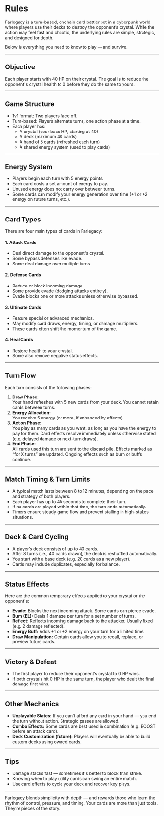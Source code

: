 # Rules

Farlegacy is a turn-based, onchain card battler set in a cyberpunk world where players use their decks to destroy the opponent’s crystal. While the action may feel fast and chaotic, the underlying rules are simple, strategic, and designed for depth.

Below is everything you need to know to play — and survive.

***

## Objective

Each player starts with 40 HP on their crystal. The goal is to reduce the opponent's crystal health to 0 before they do the same to yours.

***

## Game Structure

* 1v1 format: Two players face off.
* Turn-based: Players alternate turns, one action phase at a time.
* Each player has:
  * A crystal (your base HP, starting at 40)
  * A deck (maximum 40 cards)
  * A hand of 5 cards (refreshed each turn)
  * A shared energy system (used to play cards)

***

## Energy System

* Players begin each turn with 5 energy points.
* Each card costs a set amount of energy to play.
* Unused energy does not carry over between turns.
* Some cards can modify your energy generation over time (+1 or +2 energy on future turns, etc.).

***

## Card Types

There are four main types of cards in Farlegacy:

#### 1. Attack Cards

* Deal direct damage to the opponent's crystal.
* Some bypass defenses like evade.
* Some deal damage over multiple turns.

#### 2. Defense Cards

* Reduce or block incoming damage.
* Some provide evade (dodging attacks entirely).
* Evade blocks one or more attacks unless otherwise bypassed.

#### 3. Ultimate Cards

* Feature special or advanced mechanics.
* May modify card draws, energy, timing, or damage multipliers.
* These cards often shift the momentum of the game.

#### 4. Heal Cards

* Restore health to your crystal.
* Some also remove negative status effects.

***

## Turn Flow

Each turn consists of the following phases:

1. **Draw Phase:**\
   Your hand refreshes with 5 new cards from your deck. You cannot retain cards between turns.
2. **Energy Allocation:**\
   You receive 5 energy (or more, if enhanced by effects).
3. **Action Phase:**\
   You play as many cards as you want, as long as you have the energy to pay for them. Card effects resolve immediately unless otherwise stated (e.g. delayed damage or next-turn draws).
4. **End Phase:**\
   All cards used this turn are sent to the discard pile. Effects marked as “for X turns” are updated. Ongoing effects such as burn or buffs continue.

***

## Match Timing & Turn Limits

* A typical match lasts between 8 to 12 minutes, depending on the pace and strategy of both players.
* Each player has up to 45 seconds to complete their turn.
* If no cards are played within that time, the turn ends automatically.
* Timers ensure steady game flow and prevent stalling in high-stakes situations.

***

## Deck & Card Cycling

* A player’s deck consists of up to 40 cards.
* After 8 turns (i.e., 40 cards drawn), the deck is reshuffled automatically.
* You start with a base deck (e.g. 20 cards as a new player).
* Cards may include duplicates, especially for balance.

***

## Status Effects

Here are the common temporary effects applied to your crystal or the opponent's:

* **Evade:** Blocks the next incoming attack. Some cards can pierce evade.
* **Burn (EL):** Deals 1 damage per turn for a set number of turns.
* **Reflect:** Reflects incoming damage back to the attacker. Usually fixed (e.g. 2 damage reflected).
* **Energy Buff:** Adds +1 or +2 energy on your turn for a limited time.
* **Draw Manipulation:** Certain cards allow you to recall, replace, or preview future cards.

***

## Victory & Defeat

* The first player to reduce their opponent’s crystal to 0 HP wins.
* If both crystals hit 0 HP in the same turn, the player who dealt the final damage first wins.

***

## Other Mechanics

* **Unplayable States:** If you can’t afford any card in your hand — you end the turn without action. Strategic passes are allowed.
* **Combo Effects:** Some cards are best used in combination (e.g. BOOST before an attack card).
* **Deck Customization (future):** Players will eventually be able to build custom decks using owned cards.

***

## Tips

* Damage stacks fast — sometimes it's better to block than strike.
* Knowing when to play utility cards can swing an entire match.
* Use card effects to cycle your deck and recover key plays.

***

Farlegacy blends simplicity with depth — and rewards those who learn the rhythm of control, pressure, and timing. Your cards are more than just tools. They’re pieces of the story.











